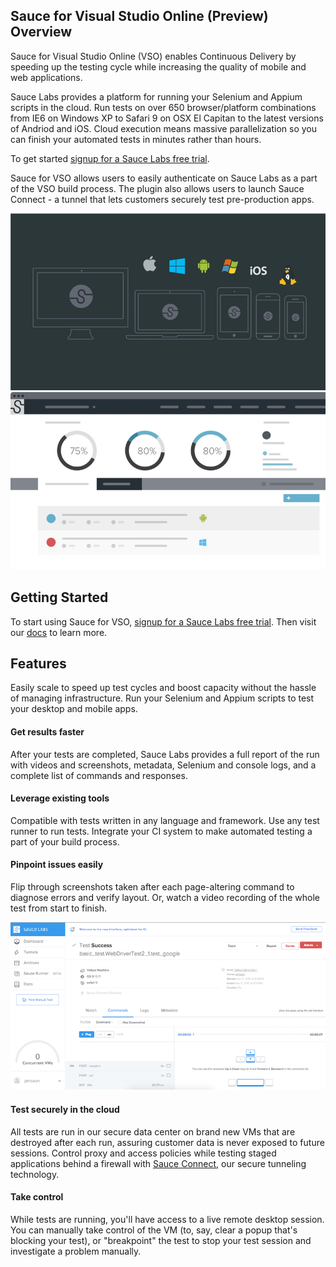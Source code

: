 ## Sauce for Visual Studio Online (Preview) Overview

Sauce for Visual Studio Online (VSO) enables Continuous Delivery by speeding up the testing cycle while increasing the quality of mobile and web applications.

Sauce Labs provides a platform for running your Selenium and Appium scripts in the cloud. Run tests on over 650 browser/platform combinations from IE6 on Windows XP to Safari 9 on OSX El Capitan to the latest versions of Andriod and iOS. Cloud execution means massive parallelization so you can finish your automated tests in minutes rather than hours. 

To get started [signup for a Sauce Labs free trial](https://saucelabs.com/beta/signup?utm_source=vsip).

Sauce for VSO allows users to easily authenticate on Sauce Labs as a part of the VSO build process. The plugin also allows users to launch Sauce Connect - a tunnel that lets customers securely test pre-production apps. 

![Devices](images/SL-Device-web-graphic-800x450.jpg)
![Mockup](images/Sauce-DB-800x450.jpg)

## Getting Started

To start using Sauce for VSO, [signup for a Sauce Labs free trial](https://saucelabs.com/beta/signup?utm_source=vsip). Then visit our [docs](https://wiki.saucelabs.com/display/DOCS/viewpage.action?pageId=53019401) to learn more. 


## Features

Easily scale to speed up test cycles and boost capacity without the hassle of managing infrastructure. Run your Selenium and Appium scripts to test your desktop and mobile apps. 

#### Get results faster
After your tests are completed, Sauce Labs provides a full report of the run with videos and screenshots, metadata, Selenium and console logs, and a complete list of commands and responses.

#### Leverage existing tools
Compatible with tests written in any language and framework. Use any test runner to run tests. Integrate your CI system to make automated testing a part of your build process.

#### Pinpoint issues easily
Flip through screenshots taken after each page-altering command to diagnose errors and verify layout. Or, watch a video recording of the whole test from start to finish.

![hosted](images/test-details.png)

#### Test securely in the cloud
All tests are run in our secure data center on brand new VMs that are destroyed after each run, assuring customer data is never exposed to future sessions. Control proxy and access policies while testing staged applications behind a firewall with [Sauce Connect](https://wiki.saucelabs.com/display/DOCS/Using+Sauce+Connect+for+Testing+Behind+the+Firewall+or+on+Localhost), our secure tunneling technology. 

#### Take control
While tests are running, you'll have access to a live remote desktop session. You can manually take control of the VM (to, say, clear a popup that's blocking your test), or "breakpoint" the test to stop your test session and investigate a problem manually.
